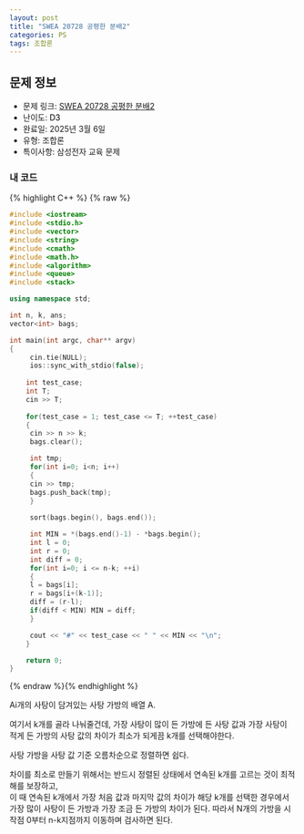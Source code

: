 ```yaml
---
layout: post
title: "SWEA 20728 공평한 분배2"
categories: PS
tags: 조합론
---
```


## 문제 정보
- 문제 링크: [SWEA 20728 공평한 분배2](https://swexpertacademy.com/main/code/problem/problemDetail.do?contestProbId=AY6cg0MKeVkDFAXt)
- 난이도: <span style="color:#000000">D3</span>
- 완료일: 2025년 3월 6일
- 유형: 조합론
- 특이사항: 삼성전자 교육 문제

### 내 코드

{% highlight C++ %} {% raw %}
```C++
#include <iostream>
#include <stdio.h>
#include <vector>
#include <string>
#include <cmath>
#include <math.h>
#include <algorithm>
#include <queue>
#include <stack>

using namespace std;

int n, k, ans;
vector<int> bags;

int main(int argc, char** argv)
{
	 cin.tie(NULL);
	 ios::sync_with_stdio(false);
	 
	int test_case;
	int T;
	cin >> T;
	
	for(test_case = 1; test_case <= T; ++test_case)
	{
	 cin >> n >> k;
	 bags.clear();

	 int tmp;
	 for(int i=0; i<n; i++)
	 {
	 cin >> tmp;
	 bags.push_back(tmp);
	 }
	 
	 sort(bags.begin(), bags.end());

	 int MIN = *(bags.end()-1) - *bags.begin();
	 int l = 0;
	 int r = 0;
	 int diff = 0;
	 for(int i=0; i <= n-k; ++i)
	 {
	 l = bags[i];
	 r = bags[i+(k-1)];
	 diff = (r-l);
	 if(diff < MIN) MIN = diff;
	 }

	 cout << "#" << test_case << " " << MIN << "\n";
	}

	return 0;
}
```
{% endraw %}{% endhighlight %}

Ai개의 사탕이 담겨있는 사탕 가방의 배열 A.

여기서 k개를 골라 나눠줄건데, 가장 사탕이 많이 든 가방에 든 사탕 값과 가장 사탕이 적게 든 가방의 사탕 값의 차이가 최소가 되게끔 k개를 선택해야한다. 

사탕 가방을 사탕 값 기준 오름차순으로 정렬하면 쉽다. 

차이를 최소로 만들기 위해서는 반드시 정렬된 상태에서 연속된 k개를 고르는 것이 최적해를 보장하고,  
이 때 연속된 k개에서 가장 처음 값과 마지막 값의 차이가 해당 k개를 선택한 경우에서 가장 많이 사탕이 든 가방과 가장 조금 든 가방의 차이가 된다. 따라서 N개의 가방을 시작점 0부터 n-k지점까지 이동하며 검사하면 된다.  

